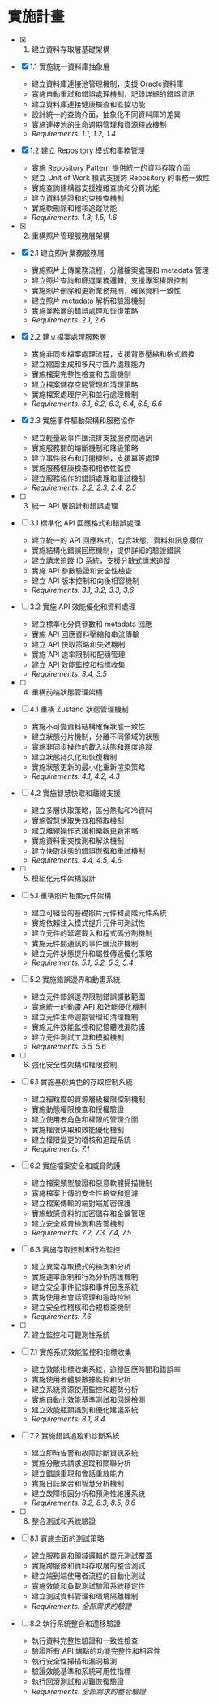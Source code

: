 # 實施計畫

- [x] 1. 建立資料存取層基礎架構
- [x] 1.1 實施統一資料庫抽象層
  - 建立資料庫連接池管理機制，支援 Oracle資料庫
  - 實施自動重試和錯誤處理機制，記錄詳細的錯誤資訊
  - 建立資料庫連接健康檢查和監控功能
  - 設計統一的查詢介面，抽象化不同資料庫的差異
  - 實施連接池的生命週期管理和資源釋放機制
  - _Requirements: 1.1, 1.2, 1.4_

- [x] 1.2 建立 Repository 模式和事務管理
  - 實施 Repository Pattern 提供統一的資料存取介面
  - 建立 Unit of Work 模式支援跨 Repository 的事務一致性
  - 實施查詢建構器支援複雜查詢和分頁功能
  - 建立資料驗證和約束檢查機制
  - 實施軟刪除和稽核追蹤功能
  - _Requirements: 1.3, 1.5, 1.6_

- [x] 2. 重構照片管理服務層架構
- [x] 2.1 建立照片業務服務層
  - 實施照片上傳業務流程，分離檔案處理和 metadata 管理
  - 建立照片查詢和篩選業務邏輯，支援專案權限控制
  - 實施照片刪除和更新業務規則，確保資料一致性
  - 建立照片 metadata 解析和驗證機制
  - 實施業務層的錯誤處理和恢復策略
  - _Requirements: 2.1, 2.6_

- [x] 2.2 建立檔案處理服務層
  - 實施非同步檔案處理流程，支援背景壓縮和格式轉換
  - 建立縮圖生成和多尺寸圖片處理能力
  - 實施檔案完整性檢查和去重機制
  - 建立檔案儲存空間管理和清理策略
  - 實施檔案處理佇列和並行處理機制
  - _Requirements: 6.1, 6.2, 6.3, 6.4, 6.5, 6.6_

- [x] 2.3 實施事件驅動架構和服務協作
  - 建立輕量級事件匯流排支援服務間通訊
  - 實施服務間的熔斷機制和降級策略
  - 建立事件發布和訂閱機制，支援冪等處理
  - 實施服務健康檢查和相依性監控
  - 建立服務協作的錯誤處理和重試機制
  - _Requirements: 2.2, 2.3, 2.4, 2.5_

- [ ] 3. 統一 API 層設計和錯誤處理
- [ ] 3.1 標準化 API 回應格式和錯誤處理
  - 建立統一的 API 回應格式，包含狀態、資料和訊息欄位
  - 實施結構化錯誤回應機制，提供詳細的驗證錯誤
  - 建立請求追蹤 ID 系統，支援分散式請求追蹤
  - 實施 API 參數驗證和安全性檢查
  - 建立 API 版本控制和向後相容機制
  - _Requirements: 3.1, 3.2, 3.3, 3.6_

- [ ] 3.2 實施 API 效能優化和資料處理
  - 建立標準化分頁參數和 metadata 回應
  - 實施 API 回應資料壓縮和串流傳輸
  - 建立 API 快取策略和失效機制
  - 實施 API 速率限制和配額管理
  - 建立 API 效能監控和指標收集
  - _Requirements: 3.4, 3.5_

- [ ] 4. 重構前端狀態管理架構
- [ ] 4.1 重構 Zustand 狀態管理機制
  - 實施不可變資料結構確保狀態一致性
  - 建立狀態分片機制，分離不同領域的狀態
  - 實施非同步操作的載入狀態和進度追蹤
  - 建立狀態持久化和恢復機制
  - 實施狀態更新的最小化重新渲染策略
  - _Requirements: 4.1, 4.2, 4.3_

- [ ] 4.2 實施智慧快取和離線支援
  - 建立多層快取策略，區分熱點和冷資料
  - 實施智慧快取失效和預取機制
  - 建立離線操作支援和樂觀更新策略
  - 實施資料衝突檢測和解決機制
  - 建立快取狀態的錯誤恢復和重試機制
  - _Requirements: 4.4, 4.5, 4.6_

- [ ] 5. 模組化元件架構設計
- [ ] 5.1 重構照片相關元件架構
  - 建立可組合的基礎照片元件和高階元件系統
  - 實施依賴注入模式提升元件可測試性
  - 建立元件的延遲載入和程式碼分割機制
  - 實施元件間通訊的事件匯流排機制
  - 建立元件狀態提升和屬性傳遞優化策略
  - _Requirements: 5.1, 5.2, 5.3, 5.4_

- [ ] 5.2 實施錯誤邊界和動畫系統
  - 建立元件錯誤邊界限制錯誤擴散範圍
  - 實施統一的動畫 API 和效能優化機制
  - 建立元件生命週期管理和清理機制
  - 實施元件效能監控和記憶體洩漏防護
  - 建立元件測試工具和模擬機制
  - _Requirements: 5.5, 5.6_

- [ ] 6. 強化安全性架構和權限控制
- [ ] 6.1 實施基於角色的存取控制系統
  - 建立細粒度的資源層級權限控制機制
  - 實施動態權限檢查和授權驗證
  - 建立使用者角色和權限的管理介面
  - 實施權限快取和效能優化機制
  - 建立權限變更的稽核和追蹤系統
  - _Requirements: 7.1_

- [ ] 6.2 實施檔案安全和威脅防護
  - 建立檔案類型驗證和惡意軟體掃描機制
  - 實施檔案上傳的安全性檢查和過濾
  - 建立檔案傳輸的端對端加密保護
  - 實施敏感資料的加密儲存和金鑰管理
  - 建立安全威脅檢測和告警機制
  - _Requirements: 7.2, 7.3, 7.4, 7.5_

- [ ] 6.3 實施存取控制和行為監控
  - 建立異常存取模式的檢測和分析
  - 實施速率限制和行為分析防護機制
  - 建立安全事件記錄和事件回應系統
  - 實施使用者會話管理和逾時控制
  - 建立安全性稽核和合規檢查機制
  - _Requirements: 7.6_

- [ ] 7. 建立監控和可觀測性系統
- [ ] 7.1 實施系統效能監控和指標收集
  - 建立效能指標收集系統，追蹤回應時間和錯誤率
  - 實施使用者體驗數據監控和分析
  - 建立系統資源使用監控和趨勢分析
  - 實施自動化效能基準測試和回歸檢測
  - 建立效能瓶頸識別和優化建議系統
  - _Requirements: 8.1, 8.4_

- [ ] 7.2 實施錯誤追蹤和診斷系統
  - 建立即時告警和故障診斷資訊系統
  - 實施分散式請求追蹤和關聯分析
  - 建立錯誤重現和會話重放能力
  - 實施日誌聚合和智慧分析機制
  - 建立故障根因分析和預測性維護系統
  - _Requirements: 8.2, 8.3, 8.5, 8.6_

- [ ] 8. 整合測試和系統驗證
- [ ] 8.1 實施全面的測試策略
  - 建立服務層和領域邏輯的單元測試覆蓋
  - 實施跨服務和資料存取層的整合測試
  - 建立端到端使用者流程的自動化測試
  - 實施效能和負載測試驗證系統穩定性
  - 建立測試資料管理和環境隔離機制
  - _Requirements: 全部需求的驗證_

- [ ] 8.2 執行系統整合和遷移驗證
  - 執行資料完整性驗證和一致性檢查
  - 驗證所有 API 端點的功能完整性和相容性
  - 執行安全性掃描和漏洞檢測
  - 驗證效能基準和系統可用性指標
  - 執行回滾測試和災難恢復驗證
  - _Requirements: 全部需求的整合驗證_
